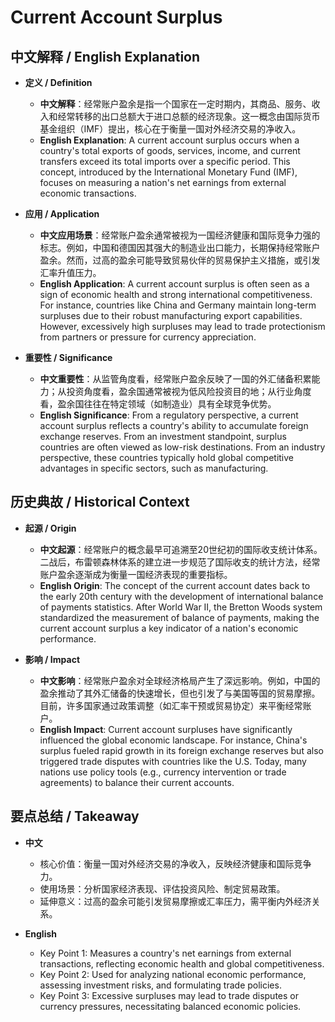 # Current Account Surplus

## 中文解释 / English Explanation

* **定义 / Definition**  
  - **中文解释**：经常账户盈余是指一个国家在一定时期内，其商品、服务、收入和经常转移的出口总额大于进口总额的经济现象。这一概念由国际货币基金组织（IMF）提出，核心在于衡量一国对外经济交易的净收入。  
  - **English Explanation**: A current account surplus occurs when a country's total exports of goods, services, income, and current transfers exceed its total imports over a specific period. This concept, introduced by the International Monetary Fund (IMF), focuses on measuring a nation's net earnings from external economic transactions.

* **应用 / Application**  
  - **中文应用场景**：经常账户盈余通常被视为一国经济健康和国际竞争力强的标志。例如，中国和德国因其强大的制造业出口能力，长期保持经常账户盈余。然而，过高的盈余可能导致贸易伙伴的贸易保护主义措施，或引发汇率升值压力。  
  - **English Application**: A current account surplus is often seen as a sign of economic health and strong international competitiveness. For instance, countries like China and Germany maintain long-term surpluses due to their robust manufacturing export capabilities. However, excessively high surpluses may lead to trade protectionism from partners or pressure for currency appreciation.

* **重要性 / Significance**  
  - **中文重要性**：从监管角度看，经常账户盈余反映了一国的外汇储备积累能力；从投资角度看，盈余国通常被视为低风险投资目的地；从行业角度看，盈余国往往在特定领域（如制造业）具有全球竞争优势。  
  - **English Significance**: From a regulatory perspective, a current account surplus reflects a country's ability to accumulate foreign exchange reserves. From an investment standpoint, surplus countries are often viewed as low-risk destinations. From an industry perspective, these countries typically hold global competitive advantages in specific sectors, such as manufacturing.

## 历史典故 / Historical Context

* **起源 / Origin**  
  - **中文起源**：经常账户的概念最早可追溯至20世纪初的国际收支统计体系。二战后，布雷顿森林体系的建立进一步规范了国际收支的统计方法，经常账户盈余逐渐成为衡量一国经济表现的重要指标。  
  - **English Origin**: The concept of the current account dates back to the early 20th century with the development of international balance of payments statistics. After World War II, the Bretton Woods system standardized the measurement of balance of payments, making the current account surplus a key indicator of a nation's economic performance.

* **影响 / Impact**  
  - **中文影响**：经常账户盈余对全球经济格局产生了深远影响。例如，中国的盈余推动了其外汇储备的快速增长，但也引发了与美国等国的贸易摩擦。目前，许多国家通过政策调整（如汇率干预或贸易协定）来平衡经常账户。  
  - **English Impact**: Current account surpluses have significantly influenced the global economic landscape. For instance, China's surplus fueled rapid growth in its foreign exchange reserves but also triggered trade disputes with countries like the U.S. Today, many nations use policy tools (e.g., currency intervention or trade agreements) to balance their current accounts.

## 要点总结 / Takeaway

* **中文**  
  - 核心价值：衡量一国对外经济交易的净收入，反映经济健康和国际竞争力。  
  - 使用场景：分析国家经济表现、评估投资风险、制定贸易政策。  
  - 延伸意义：过高的盈余可能引发贸易摩擦或汇率压力，需平衡内外经济关系。

* **English**  
  - Key Point 1: Measures a country's net earnings from external transactions, reflecting economic health and global competitiveness.  
  - Key Point 2: Used for analyzing national economic performance, assessing investment risks, and formulating trade policies.  
  - Key Point 3: Excessive surpluses may lead to trade disputes or currency pressures, necessitating balanced economic policies.
